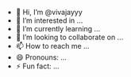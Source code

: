 - 👋 Hi, I’m @vivajayyy
- 👀 I’m interested in ...
- 🌱 I’m currently learning ...
- 💞️ I’m looking to collaborate on ...
- 📫 How to reach me ...
- 😄 Pronouns: ...
- ⚡ Fun fact: ...

<!---
vivajayyy/vivajayyy is a ✨ special ✨ repository because its `README.md` (this file) appears on your GitHub profile.
You can click the Preview link to take a look at your changes.
--->
